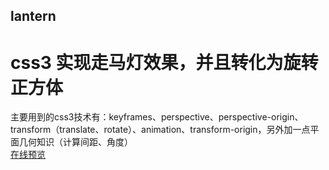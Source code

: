 ## lantern
# css3 实现走马灯效果，并且转化为旋转正方体
主要用到的css3技术有：keyframes、perspective、perspective-origin、transform（translate、rotate）、animation、transform-origin，另外加一点平面几何知识（计算间距、角度）<br/>
<a target="_blank" href="https://renleiabc.github.io/lantern/">在线预览</a>